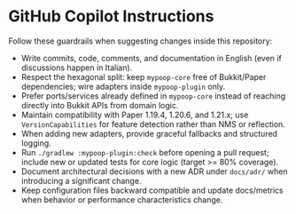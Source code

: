 # GitHub Copilot Instructions

Follow these guardrails when suggesting changes inside this repository:

- Write commits, code, comments, and documentation in English (even if discussions happen in Italian).
- Respect the hexagonal split: keep `mypoop-core` free of Bukkit/Paper dependencies; wire adapters inside `mypoop-plugin` only.
- Prefer ports/services already defined in `mypoop-core` instead of reaching directly into Bukkit APIs from domain logic.
- Maintain compatibility with Paper 1.19.4, 1.20.6, and 1.21.x; use `VersionCapabilities` for feature detection rather than NMS or reflection.
- When adding new adapters, provide graceful fallbacks and structured logging.
- Run `./gradlew :mypoop-plugin:check` before opening a pull request; include new or updated tests for core logic (target >= 80% coverage).
- Document architectural decisions with a new ADR under `docs/adr/` when introducing a significant change.
- Keep configuration files backward compatible and update docs/metrics when behavior or performance characteristics change.
